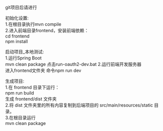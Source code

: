 git项目后请进行<br>



初始化设置:<br>
1.在根目录执行mvn compile<br>
2.进入前端目录frontend，安装前端依赖：<br>
cd frontend<br>
npm install<br>



启动项目_本地测试:<br>
1.运行Spring Boot<br>
mvn clean package
点击run-oauth2-dev.bat
2.运行前端开发服务器<br>
进入frontend文件夹
命令npm run dev




生成项目:<br>
1.在 frontend 目录下运行：<br>
npm run build<br>
生成 frontend/dist 文件夹<br>
2.将 dist 文件夹里的所有内容复制到后端项目的 src/main/resources/static 目录。<br>
3.在根目录运行<br>
mvn clean package<br>
